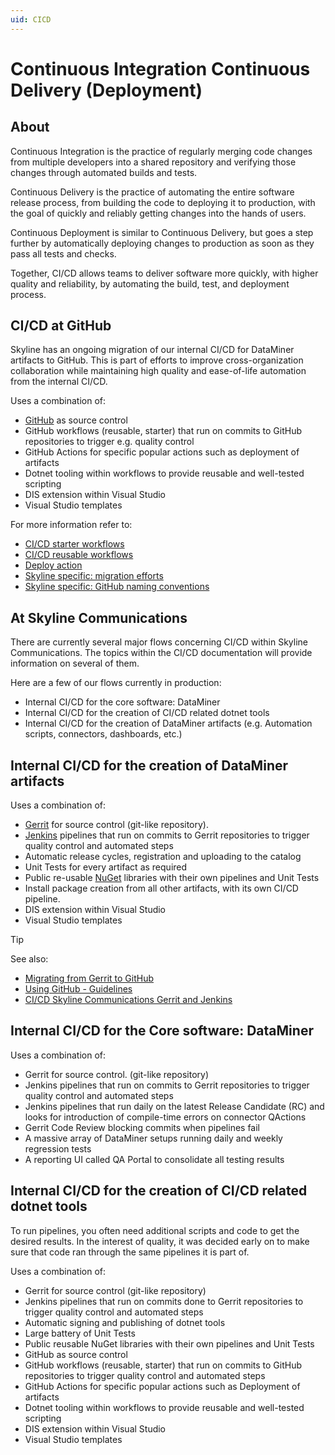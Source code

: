```yaml
---
uid: CICD
---
```


# Continuous Integration Continuous Delivery (Deployment)

## About

Continuous Integration is the practice of regularly merging code changes from multiple developers into a shared repository and verifying those changes through automated builds and tests.

Continuous Delivery is the practice of automating the entire software release process, from building the code to deploying it to production, with the goal of quickly and reliably getting changes into the hands of users.

Continuous Deployment is similar to Continuous Delivery, but goes a step further by automatically deploying changes to production as soon as they pass all tests and checks.

Together, CI/CD allows teams to deliver software more quickly, with higher quality and reliability, by automating the build, test, and deployment process.

## CI/CD at GitHub

Skyline has an ongoing migration of our internal CI/CD for DataMiner artifacts to GitHub.
This is part of efforts to improve cross-organization collaboration while maintaining high quality and ease-of-life automation from the internal CI/CD.

Uses a combination of:

- [GitHub](https://github.com/) as source control
- GitHub workflows (reusable, starter) that run on commits to GitHub repositories to trigger e.g. quality control
- GitHub Actions for specific popular actions such as deployment of artifacts
- Dotnet tooling within workflows to provide reusable and well-tested scripting
- DIS extension within Visual Studio
- Visual Studio templates

For more information refer to:

- [CI/CD starter workflows](xref:github_starter_workflows)
- [CI/CD reusable workflows](xref:github_reusable_workflows)
- [Deploy action](xref:Deploying_Automation_scripts_from_a_GitHub_repository)
- [Skyline specific: migration efforts](xref:migration_from_gerrit_to_github)
- [Skyline specific: GitHub naming conventions](xref:Using_GitHub_for_CICD)

## At Skyline Communications

There are currently several major flows concerning CI/CD within Skyline Communications.
The topics within the CI/CD documentation will provide information on several of them.

Here are a few of our flows currently in production:

- Internal CI/CD for the core software: DataMiner
- Internal CI/CD for the creation of CI/CD related dotnet tools
- Internal CI/CD for the creation of DataMiner artifacts (e.g. Automation scripts, connectors, dashboards, etc.)

## Internal CI/CD for the creation of DataMiner artifacts

Uses a combination of:

- [Gerrit](https://www.gerritcodereview.com/) for source control (git-like repository).
- [Jenkins](https://www.jenkins.io/) pipelines that run on commits to Gerrit repositories to trigger quality control and automated steps
- Automatic release cycles, registration and uploading to the catalog
- Unit Tests for every artifact as required
- Public re-usable [NuGet](https://www.nuget.org/) libraries with their own pipelines and Unit Tests
- Install package creation from all other artifacts, with its own CI/CD pipeline.
- DIS extension within Visual Studio
- Visual Studio templates

> [!TIP]
> See also:
>
> - [Migrating from Gerrit to GitHub](xref:migration_from_gerrit_to_github)
> - [Using GitHub - Guidelines](xref:Using_GitHub_for_CICD)
> - [CI/CD Skyline Communications Gerrit and Jenkins](xref:High-level_overview)

## Internal CI/CD for the Core software: DataMiner

Uses a combination of:

- Gerrit for source control. (git-like repository)
- Jenkins pipelines that run on commits to Gerrit repositories to trigger quality control and automated steps
- Jenkins pipelines that run daily on the latest Release Candidate (RC) and looks for introduction of compile-time errors on connector QActions
- Gerrit Code Review blocking commits when pipelines fail
- A massive array of DataMiner setups running daily and weekly regression tests
- A reporting UI called QA Portal to consolidate all testing results

## Internal CI/CD for the creation of CI/CD related dotnet tools

To run pipelines, you often need additional scripts and code to get the desired results. In the interest of quality, it was decided early on to make sure that code ran through the same pipelines it is part of.

Uses a combination of:

- Gerrit for source control (git-like repository)
- Jenkins pipelines that run on commits done to Gerrit repositories to trigger quality control and automated steps
- Automatic signing and publishing of dotnet tools
- Large battery of Unit Tests
- Public reusable NuGet libraries with their own pipelines and Unit Tests
- GitHub as source control
- GitHub workflows (reusable, starter) that run on commits to GitHub repositories to trigger quality control and automated steps
- GitHub Actions for specific popular actions such as Deployment of artifacts
- Dotnet tooling within workflows to provide reusable and well-tested scripting
- DIS extension within Visual Studio
- Visual Studio templates
